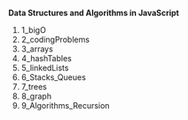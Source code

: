 **Data Structures and Algorithms in JavaScript**

1. 1_bigO
2. 2_codingProblems
3. 3_arrays
4. 4_hashTables
5. 5_linkedLists
6. 6_Stacks_Queues
7. 7_trees
8. 8_graph
9. 9_Algorithms_Recursion
